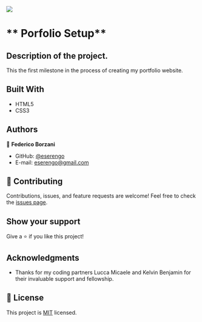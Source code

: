 ![](https://img.shields.io/badge/Microverse-blueviolet)

# ** Porfolio Setup**

## Description of the project.
This the first milestone in the process of creating my portfolio website.

## Built With

- HTML5
- CSS3

## Authors

👤 **Federico Borzani**

- GitHub: [@eserengo](https://github.com/eserengo)
- E-mail: eserengo@gmail.com

## 🤝 Contributing

Contributions, issues, and feature requests are welcome!
Feel free to check the [issues page](../../issues/).

## Show your support

Give a ⭐️ if you like this project!

## Acknowledgments

- Thanks for my coding partners Lucca Micaele and Kelvin Benjamin for their invaluable support and fellowship.

## 📝 License

This project is [MIT](./MIT.md) licensed.